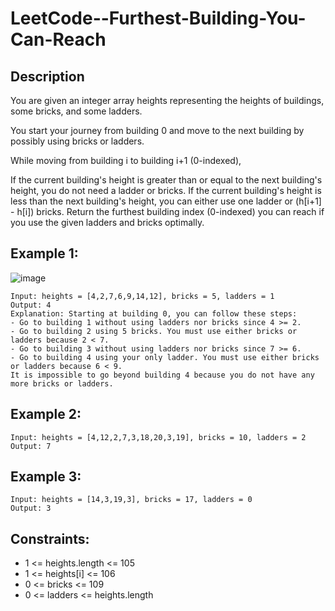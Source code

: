 # LeetCode--Furthest-Building-You-Can-Reach

## Description 

You are given an integer array heights representing the heights of buildings, some bricks, and some ladders.

You start your journey from building 0 and move to the next building by possibly using bricks or ladders.

While moving from building i to building i+1 (0-indexed),

If the current building's height is greater than or equal to the next building's height, you do not need a ladder or bricks.
If the current building's height is less than the next building's height, you can either use one ladder or (h[i+1] - h[i]) bricks.
Return the furthest building index (0-indexed) you can reach if you use the given ladders and bricks optimally.

 
 
## Example 1:

![image](https://github.com/TH3B35T/LeetCode--Furthest-Building-You-Can-Reach/assets/107208399/e513c961-7bb5-4e88-a630-43f532ff17b8)

```
Input: heights = [4,2,7,6,9,14,12], bricks = 5, ladders = 1
Output: 4
Explanation: Starting at building 0, you can follow these steps:
- Go to building 1 without using ladders nor bricks since 4 >= 2.
- Go to building 2 using 5 bricks. You must use either bricks or ladders because 2 < 7.
- Go to building 3 without using ladders nor bricks since 7 >= 6.
- Go to building 4 using your only ladder. You must use either bricks or ladders because 6 < 9.
It is impossible to go beyond building 4 because you do not have any more bricks or ladders.
```
## Example 2:

```
Input: heights = [4,12,2,7,3,18,20,3,19], bricks = 10, ladders = 2
Output: 7
```

## Example 3:

```
Input: heights = [14,3,19,3], bricks = 17, ladders = 0
Output: 3
```



## Constraints:

* 1 <= heights.length <= 105
* 1 <= heights[i] <= 106
* 0 <= bricks <= 109
* 0 <= ladders <= heights.length
